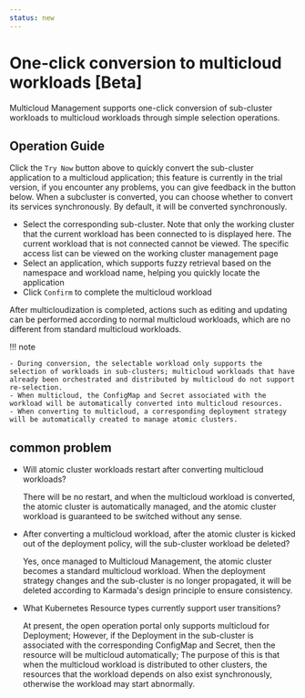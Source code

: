 ```yaml
---
status: new
---
```


# One-click conversion to multicloud workloads [Beta]

Multicloud Management supports one-click conversion of sub-cluster workloads to multicloud workloads through simple selection operations.

<!--screenshot-->

## Operation Guide

Click the `Try Now` button above to quickly convert the sub-cluster application to a multicloud application; this feature is currently in the trial version, if you encounter any problems, you can give feedback in the button below. When a subcluster is converted, you can choose whether to convert its services synchronously. By default, it will be converted synchronously.

<!--screenshot-->

- Select the corresponding sub-cluster. Note that only the working cluster that the current workload has been connected to is displayed here. The current workload that is not connected cannot be viewed. The specific access list can be viewed on the working cluster management page
- Select an application, which supports fuzzy retrieval based on the namespace and workload name, helping you quickly locate the application
- Click `Confirm` to complete the multicloud workload

After multicloudization is completed, actions such as editing and updating can be performed according to normal multicloud workloads, which are no different from standard multicloud workloads.

!!! note

    - During conversion, the selectable workload only supports the selection of workloads in sub-clusters; multicloud workloads that have already been orchestrated and distributed by multicloud do not support re-selection.
    - When multicloud, the ConfigMap and Secret associated with the workload will be automatically converted into multicloud resources.
    - When converting to multicloud, a corresponding deployment strategy will be automatically created to manage atomic clusters.

## common problem

- Will atomic cluster workloads restart after converting multicloud workloads?

    There will be no restart, and when the multicloud workload is converted, the atomic cluster is automatically managed, and the atomic cluster workload is guaranteed to be switched without any sense.

- After converting a multicloud workload, after the atomic cluster is kicked out of the deployment policy, will the sub-cluster workload be deleted?

    Yes, once managed to Multicloud Management, the atomic cluster becomes a standard multicloud workload. When the deployment strategy changes and the sub-cluster is no longer propagated, it will be deleted according to Karmada's design principle to ensure consistency.

- What Kubernetes Resource types currently support user transitions?

    At present, the open operation portal only supports multicloud for Deployment;
    However, if the Deployment in the sub-cluster is associated with the corresponding ConfigMap and Secret, then the resource will be multicloud automatically;
    The purpose of this is that when the multicloud workload is distributed to other clusters, the resources that the workload depends on also exist synchronously, otherwise the workload may start abnormally.